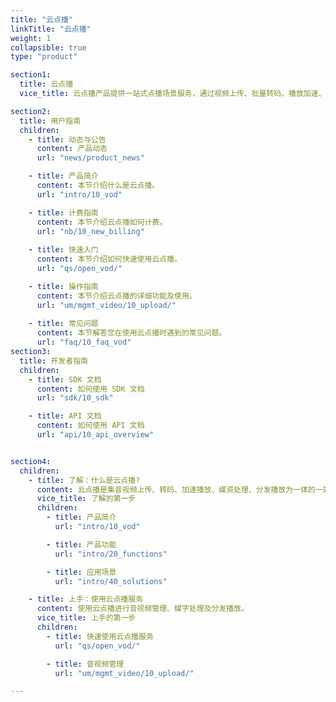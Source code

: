 ```yaml
---
title: "云点播"
linkTitle: "云点播"
weight: 1
collapsible: true
type: "product"

section1:
  title: 云点播
  vice_title: 云点播产品提供一站式点播场景服务，通过视频上传、批量转码、播放加速、通用播放器 SDK 等功能为客户提供高品质的产品体验。

section2:
  title: 用户指南
  children:
    - title: 动态与公告
      content: 产品动态
      url: "news/product_news"

    - title: 产品简介
      content: 本节介绍什么是云点播。
      url: "intro/10_vod"

    - title: 计费指南
      content: 本节介绍云点播如何计费。
      url: "nb/10_new_billing"  
  
    - title: 快速入门
      content: 本节介绍如何快速使用云点播。
      url: "qs/open_vod/"

    - title: 操作指南
      content: 本节介绍云点播的详细功能及使用。
      url: "um/mgmt_video/10_upload/"
    
    - title: 常见问题
      content: 本节解答您在使用云点播时遇到的常见问题。
      url: "faq/10_faq_vod"
section3:
  title: 开发者指南
  children:
    - title: SDK 文档
      content: 如何使用 SDK 文档
      url: "sdk/10_sdk"

    - title: API 文档
      content: 如何使用 API 文档
      url: "api/10_api_overview"


section4:
  children:
    - title: 了解：什么是云点播?
      content: 云点播是集音视频上传、转码、加速播放、媒资处理、分发播放为一体的一站式服务。
      vice_title: 了解的第一步
      children:
        - title: 产品简介
          url: "intro/10_vod"

        - title: 产品功能
          url: "intro/20_functions"

        - title: 应用场景
          url: "intro/40_solutions"

    - title: 上手：使用云点播服务
      content: 使用云点播进行音视频管理、媒字处理及分发播放。
      vice_title: 上手的第一步
      children:
        - title: 快速使用云点播服务
          url: "qs/open_vod/"

        - title: 音视频管理
          url: "um/mgmt_video/10_upload/"

---
```





<!-- type: "product" 这个参数表明这是一个产品index页面 -->
<!-- section1 为产品index页面 主标题 副标题 video  video_img为视频图片  -->
<!-- section2 为产品index页面 第一个大块的用户文档配置  -->
<!-- section3 为产品index页面 第二个大块的开发者文档配置  -->
<!-- section4 为产品index页面 第三个大块的学习路径配置  -->
